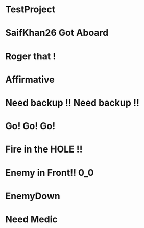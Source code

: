 # TestProject
# SaifKhan26 Got Aboard
# Roger that !
# Affirmative
# Need backup !! Need backup !!
# Go! Go! Go!
# Fire in the HOLE !!
# Enemy in Front!! 0_0
# EnemyDown
# Need Medic
